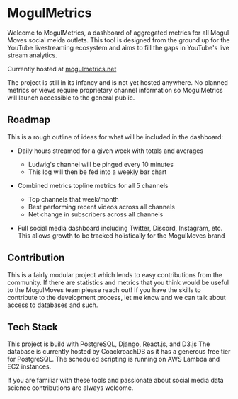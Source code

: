 # MogulMetrics
Welcome to MogulMetrics, a dashboard of aggregated metrics for all Mogul Moves social meida outlets. This tool is designed from the ground up for the YouTube livestreaming ecosystem and aims to fill the gaps in YouTube's live stream analytics.

Currently hosted at [mogulmetrics.net](https://www.mogulmetrics.net)

The project is still in its infancy and is not yet hosted anywhere. No planned metrics or views require proprietary channel information so MogulMetrics will launch accessible to the general public.

## Roadmap
This is a rough outline of ideas for what will be included in the dashboard:

* Daily hours streamed for a given week with totals and averages
     * Ludwig's channel will be pinged every 10 minutes
     * This log will then be fed into a weekly bar chart

* Combined metrics topline metrics for all 5 channels
     * Top channels that week/month
     * Best performing recent videos across all channels
     * Net change in subscribers across all channels

* Full social media dashboard including Twitter, Discord, Instagram, etc. This allows growth to be tracked holistically for the MogulMoves brand

## Contribution
This is a fairly modular project which lends to easy contributions from the community. If there are statistics and metrics that you think would be useful to the MogulMoves team please reach out! If you have the skills to contribute to the development process, let me know and we can talk about access to databases and such.

## Tech Stack
This project is build with PostgreSQL, Django, React.js, and D3.js
The database is currently hosted by CoackroachDB as it has a generous free tier for PostgreSQL.
The scheduled scripting is running on AWS Lambda and EC2 instances. 

If you are familiar with these tools and passionate about social media data science contributions are always welcome.   
